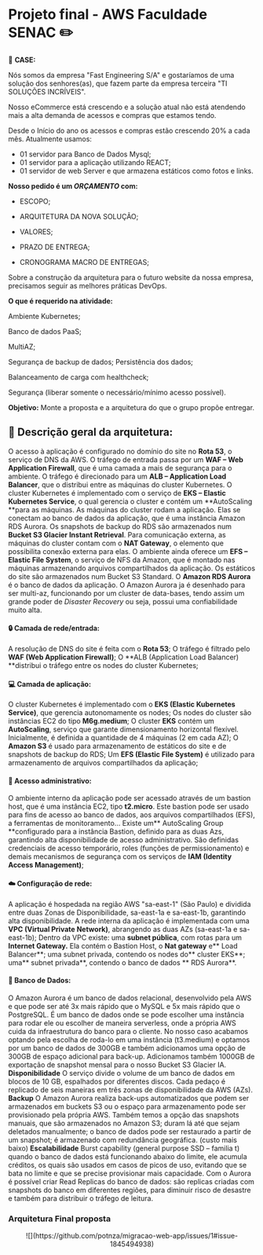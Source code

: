 # Projeto final - AWS Faculdade SENAC  :pencil2:

 :page_with_curl: **CASE:**

Nós somos da empresa "Fast Engineering S/A"
e gostaríamos de uma solução dos senhores(as),
que fazem parte da empresa terceira "TI
SOLUÇÕES INCRÍVEIS".

Nosso eCommerce está crescendo e a solução
atual não está atendendo mais a alta demanda de
acessos e compras que estamos tendo.

Desde o Início do ano os acessos e compras
estão crescendo 20% a cada mês.
Atualmente usamos:
- 01 servidor para Banco de Dados Mysql;
- 01 servidor para a aplicação utilizando REACT;
- 01 servidor de web Server e que armazena
estáticos como fotos e links.

**Nosso pedido é um *ORÇAMENTO* com:**

- ESCOPO;

- ARQUITETURA DA NOVA SOLUÇÃO;

- VALORES;

- PRAZO DE ENTREGA;

- CRONOGRAMA MACRO DE ENTREGAS;

Sobre a construção da arquitetura para o futuro
website da nossa empresa, precisamos seguir as
melhores práticas DevOps.

**O que é requerido na atividade:**

Ambiente Kubernetes;

Banco de dados PaaS;

MultiAZ;

Segurança de backup de dados;
Persistência dos dados;

Balanceamento de carga com healthcheck;

Segurança (liberar somente o
necessário/mínimo acesso possível).

**Objetivo:** Monte a proposta e a arquitetura do que
o grupo propõe entregar.

 ## :triangular_ruler: Descrição geral da arquitetura: 
O acesso à aplicação é configurado no domínio do site no **Rota 53**, o serviço de DNS da AWS. O tráfego de entrada passa por um **WAF – Web Application Firewall**, que é uma camada a mais de segurança para o ambiente. O tráfego é direcionado para um **ALB – Application Load Balancer**, que o distribui entre as máquinas do cluster Kubernetes. O cluster Kubernetes é implementado com o serviço de **EKS – Elastic Kubernetes Service**, o qual gerencia o cluster e contém um **AutoScaling **para as máquinas. As máquinas do cluster rodam a aplicação. Elas se conectam ao banco de dados da aplicação, que é uma instância Amazon RDS Aurora. Os snapshots de backup do RDS são armazenados num **Bucket S3 Glacier Instant Retrieval**. Para comunicação externa, as máquinas do cluster contam com o **NAT Gateway**, o elemento que possibilita conexão externa para elas. O ambiente ainda oferece um **EFS – Elastic File System**, o serviço de NFS da Amazon, que é montado nas máquinas armazenando arquivos compartilhados da aplicação. Os estáticos do site são armazenados num Bucket S3 Standard. O **Amazon RDS Aurora** é o banco de dados da aplicação. O Amazon Aurora ja é desenhado para ser multi-az, funcionando por um cluster de data-bases, tendo assim um grande poder de *Disaster Recovery* ou seja, possui uma confiabilidade muito alta.

#### :lock: Camada de rede/entrada:

A resolução de DNS do site é feita com o **Rota 53**;
O tráfego é filtrado pelo **WAF (Web Application Firewall)**;
O **ALB (Application Load Balancer) **distribui o tráfego entre os nodes do cluster Kubernetes;

#### :computer: Camada de aplicação:
O cluster Kubernetes é implementado com o **EKS (Elastic Kubernetes Service)**, que gerencia autonomamente os nodes;
Os nodes do cluster são instâncias EC2 do tipo **M6g.medium**;
O cluster **EKS** contém um **AutoScaling**, serviço que garante dimensionamento horizontal flexível. Inicialmente, é definida a quantidade de 4 máquinas (2 em cada AZ);
O **Amazon S3** é usado para armazenamento de estáticos do site e de snapshots de backup do RDS;
Um **EFS (Elastic File System)** é utilizado para armazenamento de arquivos compartilhados da aplicação;

#### :wrench: Acesso administrativo:
O ambiente interno da aplicação pode ser acessado através de um bastion host, que é uma instância EC2, tipo **t2.micro**. Este bastion pode ser usado para fins de acesso ao banco de dados, aos arquivos compartilhados (EFS), a ferramentas de monitoramento… Existe um** AutoScaling Group **configurado para a instância Bastion, definido para as duas Azs, garantindo alta disponibilidade de acesso administrativo.
São definidas credenciais de acesso temporário, roles (funções de permissionamento) e demais mecanismos de segurança com os serviços de **IAM (Identity Access Management)**;

#### :cloud: Configuração de rede:
A aplicação é hospedada na região AWS "sa-east-1" (São Paulo) e dividida entre duas Zonas de Disponibilidade, sa-east-1a e sa-east-1b, garantindo alta disponibilidade.
A rede interna da aplicação é implementada com uma **VPC (Virtual Private Network)**, abrangendo as duas AZs (sa-east-1a e sa-east-1b);
Dentro da VPC existe: uma **subnet pública**, com rotas para um **Internet Gateway.** Ela contém o Bastion Host, o **Nat gateway** e** Load Balancer**; uma subnet privada, contendo os nodes do** cluster EKS**; uma** subnet privada**, contendo o banco de dados ** RDS Aurora**.

#### 🎲 Banco de Dados:
O Amazon Aurora é um banco de dados relacional, desenvolvido pela AWS e que pode ser até 3x mais rápido que o MySQL e 5x mais rápido que o PostgreSQL. É um banco de dados onde se pode escolher uma instância para rodar ele ou escolher de maneira serverless, onde a própria AWS cuida da infraestrutura do banco para o cliente. No nosso caso acabamos optando pela escolha de roda-lo em uma instância (t3.medium) e optamos por um banco de dados de 300GB e também adicionamos uma opção de 300GB de espaço adicional para back-up. Adicionamos também 1000GB de exportação de snapshot mensal para o nosso Bucket S3 Glacier IA.
**Disponibilidade** O serviço divide o volume de um banco de dados em blocos de 10 GB, espalhados por diferentes discos. Cada pedaço é replicado de seis maneiras em três zonas de disponibilidade da AWS (AZs). 
**Backup**
O Amazon Aurora realiza back-ups automatizados que podem ser armazenados em buckets S3 ou o espaço para armazenamento pode ser provisionado pela própria AWS. Também temos a opção das snapshots manuais, que são armazenados no Amazon S3; duram lá até que sejam deletados manualmente; o banco de dados pode ser restaurado a partir de um snapshot; é armazenado com redundância geográfica. (custo mais baixo)
**Escalabilidade**
Burst capability (general purpose SSD – familia t) quando o banco de dados está funcionando abaixo do limite, ele acumula créditos, os quais são usados em casos de picos de uso, evitando que se bata no limite e que se precise provisionar mais capacidade. Com o Aurora é possível criar Read Replicas do banco de dados: são replicas criadas com snapshots do banco em diferentes regiões, para diminuir risco de desastre e também para distribuir o tráfego de leitura.
### Arquitetura Final proposta

<div align="center"> ![](https://github.com/potnza/migracao-web-app/issues/1#issue-1845494938) </div>
